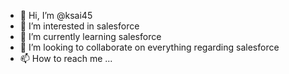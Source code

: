 - 👋 Hi, I’m @ksai45
- 👀 I’m interested in salesforce
- 🌱 I’m currently learning salesforce
- 💞️ I’m looking to collaborate on everything regarding salesforce
- 📫 How to reach me ...

<!---
ksai45/ksai45 is a ✨ special ✨ repository because its `README.md` (this file) appears on your GitHub profile.
You can click the Preview link to take a look at your changes.
--->
